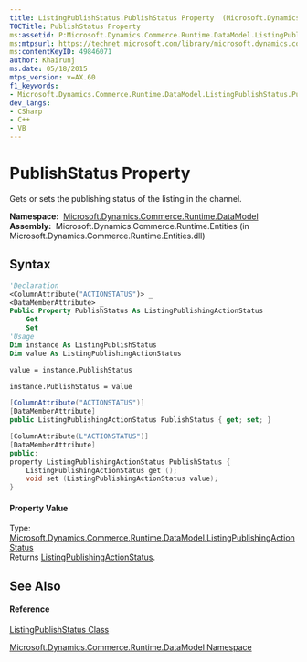 ```yaml
---
title: ListingPublishStatus.PublishStatus Property  (Microsoft.Dynamics.Commerce.Runtime.DataModel)
TOCTitle: PublishStatus Property
ms:assetid: P:Microsoft.Dynamics.Commerce.Runtime.DataModel.ListingPublishStatus.PublishStatus
ms:mtpsurl: https://technet.microsoft.com/library/microsoft.dynamics.commerce.runtime.datamodel.listingpublishstatus.publishstatus(v=AX.60)
ms:contentKeyID: 49846071
author: Khairunj
ms.date: 05/18/2015
mtps_version: v=AX.60
f1_keywords:
- Microsoft.Dynamics.Commerce.Runtime.DataModel.ListingPublishStatus.PublishStatus
dev_langs:
- CSharp
- C++
- VB
---
```


# PublishStatus Property

Gets or sets the publishing status of the listing in the channel.

**Namespace:**  [Microsoft.Dynamics.Commerce.Runtime.DataModel](microsoft-dynamics-commerce-runtime-datamodel-namespace.md)  
**Assembly:**  Microsoft.Dynamics.Commerce.Runtime.Entities (in Microsoft.Dynamics.Commerce.Runtime.Entities.dll)

## Syntax

``` vb
'Declaration
<ColumnAttribute("ACTIONSTATUS")> _
<DataMemberAttribute> _
Public Property PublishStatus As ListingPublishingActionStatus
    Get
    Set
'Usage
Dim instance As ListingPublishStatus
Dim value As ListingPublishingActionStatus

value = instance.PublishStatus

instance.PublishStatus = value
```

``` csharp
[ColumnAttribute("ACTIONSTATUS")]
[DataMemberAttribute]
public ListingPublishingActionStatus PublishStatus { get; set; }
```

``` c++
[ColumnAttribute(L"ACTIONSTATUS")]
[DataMemberAttribute]
public:
property ListingPublishingActionStatus PublishStatus {
    ListingPublishingActionStatus get ();
    void set (ListingPublishingActionStatus value);
}
```

#### Property Value

Type: [Microsoft.Dynamics.Commerce.Runtime.DataModel.ListingPublishingActionStatus](listingpublishingactionstatus-enumeration-microsoft-dynamics-commerce-runtime-datamodel.md)  
Returns [ListingPublishingActionStatus](listingpublishingactionstatus-enumeration-microsoft-dynamics-commerce-runtime-datamodel.md).  

## See Also

#### Reference

[ListingPublishStatus Class](listingpublishstatus-class-microsoft-dynamics-commerce-runtime-datamodel.md)

[Microsoft.Dynamics.Commerce.Runtime.DataModel Namespace](microsoft-dynamics-commerce-runtime-datamodel-namespace.md)

